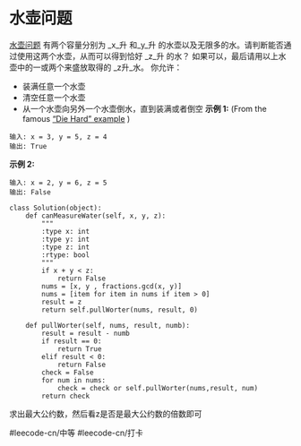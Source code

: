 # 水壶问题
  [水壶问题](https://leetcode-cn.com/problems/water-and-jug-problem/) 
有两个容量分别为 _x_升 和_y_升 的水壶以及无限多的水。请判断能否通过使用这两个水壶，从而可以得到恰好 _z_升 的水？
如果可以，最后请用以上水壶中的一或两个来盛放取得的 _z升_水。
你允许：
* 装满任意一个水壶
* 清空任意一个水壶
* 从一个水壶向另外一个水壶倒水，直到装满或者倒空
**示例 1:** (From the famous  [“Die Hard” example](https://www.youtube.com/watch?v=BVtQNK_ZUJg) )
```
输入: x = 3, y = 5, z = 4
输出: True
```
**示例 2:**
```
输入: x = 2, y = 6, z = 5
输出: False
```
```
class Solution(object):
    def canMeasureWater(self, x, y, z):
        """
        :type x: int
        :type y: int
        :type z: int
        :rtype: bool
        """
        if x + y < z:
            return False
        nums = [x, y , fractions.gcd(x, y)]
        nums = [item for item in nums if item > 0]
        result = z
        return self.pullWorter(nums, result, 0)

    def pullWorter(self, nums, result, numb):
        result = result - numb
        if result == 0:
            return True
        elif result < 0:
            return False
        check = False
        for num in nums:
            check = check or self.pullWorter(nums,result, num)
        return check
```
求出最大公约数，然后看z是否是最大公约数的倍数即可

#leecode-cn/中等 #leecode-cn/打卡